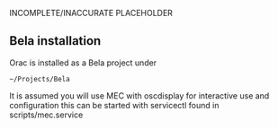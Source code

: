 INCOMPLETE/INACCURATE PLACEHOLDER

## Bela installation

Orac is installed as a Bela project under 
```` 
~/Projects/Bela
````

It is assumed you will use MEC with oscdisplay for interactive use and configuration
this can be started with servicectl found in scripts/mec.service
